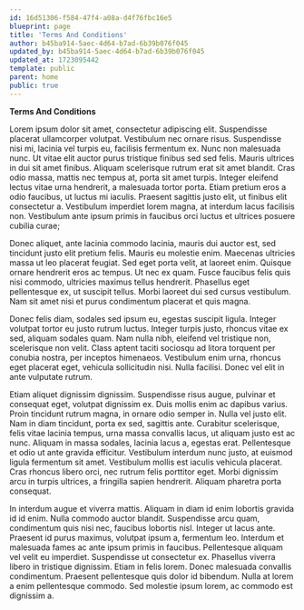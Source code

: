 ```yaml
---
id: 16d51306-f584-47f4-a08a-d4f76fbc16e5
blueprint: page
title: 'Terms And Conditions'
author: b45ba914-5aec-4d64-b7ad-6b39b076f045
updated_by: b45ba914-5aec-4d64-b7ad-6b39b076f045
updated_at: 1723095442
template: public
parent: home
public: true
---
```

**Terms And Conditions**

Lorem ipsum dolor sit amet, consectetur adipiscing elit. Suspendisse placerat ullamcorper volutpat. Vestibulum nec ornare risus. Suspendisse nisi mi, lacinia vel turpis eu, facilisis fermentum ex. Nunc non malesuada nunc. Ut vitae elit auctor purus tristique finibus sed sed felis. Mauris ultrices in dui sit amet finibus. Aliquam scelerisque rutrum erat sit amet blandit. Cras odio massa, mattis nec tempus at, porta sit amet turpis. Integer eleifend lectus vitae urna hendrerit, a malesuada tortor porta. Etiam pretium eros a odio faucibus, ut luctus mi iaculis. Praesent sagittis justo elit, ut finibus elit consectetur a. Vestibulum imperdiet lorem magna, at interdum lacus facilisis non. Vestibulum ante ipsum primis in faucibus orci luctus et ultrices posuere cubilia curae;

Donec aliquet, ante lacinia commodo lacinia, mauris dui auctor est, sed tincidunt justo elit pretium felis. Mauris eu molestie enim. Maecenas ultricies massa ut leo placerat feugiat. Sed eget porta velit, at laoreet enim. Quisque ornare hendrerit eros ac tempus. Ut nec ex quam. Fusce faucibus felis quis nisi commodo, ultricies maximus tellus hendrerit. Phasellus eget pellentesque ex, ut suscipit tellus. Morbi laoreet dui sed cursus vestibulum. Nam sit amet nisi et purus condimentum placerat et quis magna.

Donec felis diam, sodales sed ipsum eu, egestas suscipit ligula. Integer volutpat tortor eu justo rutrum luctus. Integer turpis justo, rhoncus vitae ex sed, aliquam sodales quam. Nam nulla nibh, eleifend vel tristique non, scelerisque non velit. Class aptent taciti sociosqu ad litora torquent per conubia nostra, per inceptos himenaeos. Vestibulum enim urna, rhoncus eget placerat eget, vehicula sollicitudin nisi. Nulla facilisi. Donec vel elit in ante vulputate rutrum.

Etiam aliquet dignissim dignissim. Suspendisse risus augue, pulvinar et consequat eget, volutpat dignissim ex. Duis mollis enim ac dapibus varius. Proin tincidunt rutrum magna, in ornare odio semper in. Nulla vel justo elit. Nam in diam tincidunt, porta ex sed, sagittis ante. Curabitur scelerisque, felis vitae lacinia tempus, urna massa convallis lacus, ut aliquam justo est ac nunc. Aliquam in massa sodales, lacinia lacus a, egestas erat. Pellentesque et odio ut ante gravida efficitur. Vestibulum interdum nunc justo, at euismod ligula fermentum sit amet. Vestibulum mollis est iaculis vehicula placerat. Cras rhoncus libero orci, nec rutrum felis porttitor eget. Morbi dignissim arcu in turpis ultrices, a fringilla sapien hendrerit. Aliquam pharetra porta consequat.

In interdum augue et viverra mattis. Aliquam in diam id enim lobortis gravida id id enim. Nulla commodo auctor blandit. Suspendisse arcu quam, condimentum quis nisi nec, faucibus lobortis nisl. Integer ut lacus ante. Praesent id purus maximus, volutpat ipsum a, fermentum leo. Interdum et malesuada fames ac ante ipsum primis in faucibus. Pellentesque aliquam vel velit eu imperdiet. Suspendisse ut consectetur ex. Phasellus viverra libero in tristique dignissim. Etiam in felis lorem. Donec malesuada convallis condimentum. Praesent pellentesque quis dolor id bibendum. Nulla at lorem a enim pellentesque commodo. Sed molestie ipsum lorem, ac commodo est dignissim a.